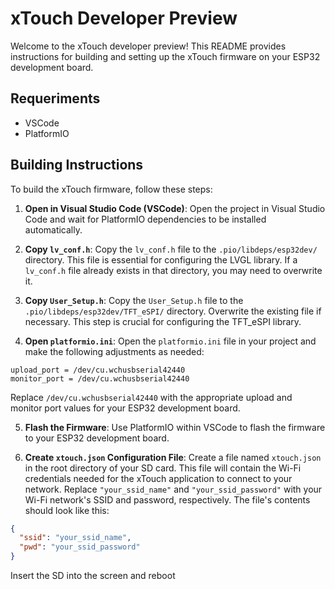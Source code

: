 # xTouch Developer Preview

Welcome to the xTouch developer preview! This README provides instructions for building and setting up the xTouch firmware on your ESP32 development board.

## Requeriments

- VSCode
- PlatformIO

## Building Instructions

To build the xTouch firmware, follow these steps:

1. **Open in Visual Studio Code (VSCode)**: Open the project in Visual Studio Code and wait for PlatformIO dependencies to be installed automatically.

2. **Copy `lv_conf.h`**: Copy the `lv_conf.h` file to the `.pio/libdeps/esp32dev/` directory. This file is essential for configuring the LVGL library. If a `lv_conf.h` file already exists in that directory, you may need to overwrite it.

3. **Copy `User_Setup.h`**: Copy the `User_Setup.h` file to the `.pio/libdeps/esp32dev/TFT_eSPI/` directory. Overwrite the existing file if necessary. This step is crucial for configuring the TFT_eSPI library.

4. **Open `platformio.ini`**: Open the `platformio.ini` file in your project and make the following adjustments as needed:

```
upload_port = /dev/cu.wchusbserial42440
monitor_port = /dev/cu.wchusbserial42440
```

Replace `/dev/cu.wchusbserial42440` with the appropriate upload and monitor port values for your ESP32 development board.

5. **Flash the Firmware**: Use PlatformIO within VSCode to flash the firmware to your ESP32 development board.

6. **Create `xtouch.json` Configuration File**: Create a file named `xtouch.json` in the root directory of your SD card. This file will contain the Wi-Fi credentials needed for the xTouch application to connect to your network. Replace `"your_ssid_name"` and `"your_ssid_password"` with your Wi-Fi network's SSID and password, respectively. The file's contents should look like this:

```json
{
  "ssid": "your_ssid_name",
  "pwd": "your_ssid_password"
}
```

Insert the SD into the screen and reboot
